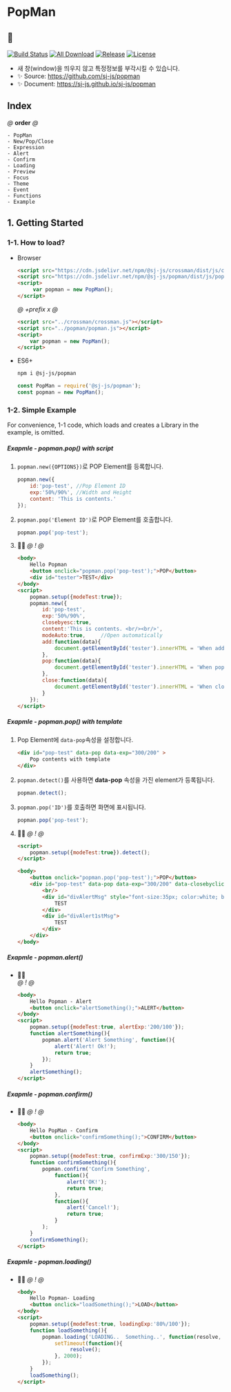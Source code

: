# PopMan
## 💬
[![Build Status](https://travis-ci.org/sj-js/popman.svg?branch=master)](https://travis-ci.org/sj-js/popman)
[![All Download](https://img.shields.io/github/downloads/sj-js/popman/total.svg)](https://github.com/sj-js/popman/releases)
[![Release](https://img.shields.io/github/release/sj-js/popman.svg)](https://github.com/sj-js/popman/releases)
[![License](https://img.shields.io/github/license/sj-js/popman.svg)](https://github.com/sj-js/popman/releases)
    
- 새 창(window)을 띄우지 않고 특정정보를 부각시킬 수 있습니다.
- ✨ Source: https://github.com/sj-js/popman
- ✨ Document: https://sj-js.github.io/sj-js/popman

    


        
## Index
*@* **order** *@*
```
- PopMan
- New/Pop/Close
- Expression
- Alert
- Confirm
- Loading
- Preview
- Focus
- Theme
- Event
- Functions
- Example
```



## 1. Getting Started

### 1-1. How to load?
- Browser
    ```html    
    <script src="https://cdn.jsdelivr.net/npm/@sj-js/crossman/dist/js/crossman.min.js"></script>
    <script src="https://cdn.jsdelivr.net/npm/@sj-js/popman/dist/js/popman.min.js"></script>
    <script>
         var popman = new PopMan();
    </script>
    ```
    *@* *+prefix* *x* *@* 
    ```html
    <script src="../crossman/crossman.js"></script>
    <script src="../popman/popman.js"></script>
    <script>
        var popman = new PopMan();
    </script>
    ```  
- ES6+
    ```bash
    npm i @sj-js/popman
    ```
    ```js
    const PopMan = require('@sj-js/popman');
    const popman = new PopMan();
    ```



### 1-2. Simple Example
For convenience, 1-1 code, which loads and creates a Library in the example, is omitted.

##### Exapmle - popman.pop() with script
1. `popman.new({OPTIONS})`로 POP Element를 등록합니다.
    ```js
    popman.new({
        id:'pop-test', //Pop Element ID
        exp:'50%/90%', //Width and Height
        content: 'This is contents.' 
    });
    ```
   
2. `popman.pop('Element ID')`로 POP Element를 호출합니다.
    ```js
    popman.pop('pop-test');
    ```
   
3. 👨‍💻
    *@* *!* *@*
    ```html
    <body>        
        Hello Popman
        <button onclick="popman.pop('pop-test');">POP</button>
        <div id="tester">TEST</div>
    </body> 
    <script>
        popman.setup({modeTest:true});
        popman.new({
            id:'pop-test',
            exp:'50%/90%',
            closebyesc:true,
            content:'This is contents. <br/><br/>',
            modeAuto:true,     //Open automatically 
            add:function(data){               
                document.getElementById('tester').innerHTML = 'When add';
            },
            pop:function(data){
                document.getElementById('tester').innerHTML = 'When pop';
            },
            close:function(data){
                document.getElementById('tester').innerHTML = 'When close';
            }
        });
    </script>
    ```



##### Exapmle - popman.pop() with template    
1. Pop Element에 `data-pop`속성을 설정합니다.
    ```html
    <div id="pop-test" data-pop data-exp="300/200" >
        Pop contents with template
    </div>
    ```
2. `popman.detect()`를 사용하면 **data-pop** 속성을 가진 element가 등록됩니다.
    ```js
    popman.detect();
    ```
3. `popman.pop('ID')`를 호출하면 화면에 표시됩니다.
    ```js
    popman.pop('pop-test');
    ```
4. 👨‍💻
    *@* *!* *@*
    ```html
    <script>
        popman.setup({modeTest:true}).detect();
    </script>
    
    <body>
        <button onclick="popman.pop('pop-test');">POP</button>
        <div id="pop-test" data-pop data-exp="300/200" data-closebyclickin data-mode-auto>
            <br/>
            <div id="divAlertMsg" style="font-size:35px; color:white; border:2px solid; background:#F08047;">
                TEST
            </div>
            <div id="divAlert1stMsg">
                TEST
            </div>
        </div>       
    </body>
    ```
  


##### Exapmle - popman.alert()
- 👨‍💻    
    *@* *!* *@*
    ```html
    <body>
        Hello Popman - Alert
        <button onclick="alertSomething();">ALERT</button>
    </body>
    <script>
        popman.setup({modeTest:true, alertExp:'200/100'});
        function alertSomething(){
            popman.alert('Alert Something', function(){
                alert('Alert! Ok!');
                return true;
            });
        }   
        alertSomething();
    </script>
    ```
  
  
    
##### Exapmle - popman.confirm()
- 👨‍💻
    *@* *!* *@*
    ```html
    <body>
        Hello PopMan - Confirm
        <button onclick="confirmSomething();">CONFIRM</button>
    </body>
    <script>
        popman.setup({modeTest:true, confirmExp:'300/150'});
        function confirmSomething(){
            popman.confirm('Confirm Something',
                function(){
                    alert('OK!');
                    return true;
                },
                function(){
                    alert('Cancel!');
                    return true;
                }
            );    
        }   
        confirmSomething();
    </script>
    ```
    
    
    
##### Exapmle - popman.loading()
- 👨‍💻
    *@* *!* *@*
    ```html
    <body>
        Hello Popman- Loading
        <button onclick="loadSomething();">LOAD</button>
    </body>
    <script>
        popman.setup({modeTest:true, loadingExp:'80%/100'}); 
        function loadSomething(){
            popman.loading('LOADING..  Something..', function(resolve, reject){ 
                setTimeout(function(){ 
                     resolve();
                }, 2000);             
            });         
        }
        loadSomething();
    </script>
    ```


  